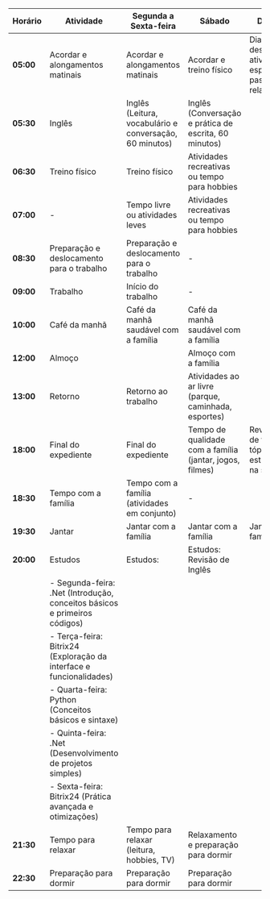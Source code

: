 | **Horário**   | **Atividade**                                      | **Segunda a Sexta-feira**                                                                  | **Sábado**                                                      | **Domingo**                                                       |
|---------------|----------------------------------------------------|-------------------------------------------------------------------------------------------|-----------------------------------------------------------------|--------------------------------------------------------------------|
| **05:00**     | Acordar e alongamentos matinais                    | Acordar e alongamentos matinais                                                            | Acordar e treino físico                                         | Dia livre para descanso, atividades espontâneas, passeios ou relaxamento |
| **05:30**     | Inglês                                             | Inglês (Leitura, vocabulário e conversação, 60 minutos)                                    | Inglês (Conversação e prática de escrita, 60 minutos)           |                                                                    |
| **06:30**     | Treino físico                                      | Treino físico                                                                              | Atividades recreativas ou tempo para hobbies                    |                                                                    |
| **07:00**     | -                                                  | Tempo livre ou atividades leves                                                            | Atividades recreativas ou tempo para hobbies                    |                                                                    |
| **08:30**     | Preparação e deslocamento para o trabalho          | Preparação e deslocamento para o trabalho                                                  | -                                                               |                                                                    |
| **09:00**     | Trabalho                                           | Início do trabalho                                                                         | -                                                               |                                                                    |
| **10:00**     | Café da manhã                                      | Café da manhã saudável com a família                                                       | Café da manhã saudável com a família                            |                                                                    |
| **12:00**     | Almoço                                           |                                                                         | Almoço com a família                                            |                                                                    |
| **13:00**     | Retorno                                                  | Retorno ao trabalho                                                                        | Atividades ao ar livre (parque, caminhada, esportes)            |                                                                    |
| **18:00**     | Final do expediente                                | Final do expediente                                                                        | Tempo de qualidade com a família (jantar, jogos, filmes)        | Revisão geral de todos os tópicos estudados na semana             |
| **18:30**     | Tempo com a família                                | Tempo com a família (atividades em conjunto)                                               | -                                                               |                                                                    |
| **19:30**     | Jantar                                             | Jantar com a família                                                                       | Jantar com a família                                            | Jantar com a família                                               |
| **20:00**     | Estudos                                            | Estudos:                                                                                   | Estudos: Revisão de Inglês                                      |                                                                    |
|               | - Segunda-feira: .Net (Introdução, conceitos básicos e primeiros códigos)                   |                                                                                             |                                                                 |
|               | - Terça-feira: Bitrix24 (Exploração da interface e funcionalidades)                         |                                                                                             |                                                                 |
|               | - Quarta-feira: Python (Conceitos básicos e sintaxe)                                          |                                                                                             |                                                                 |
|               | - Quinta-feira: .Net (Desenvolvimento de projetos simples)                                    |                                                                                             |                                                                 |
|               | - Sexta-feira: Bitrix24 (Prática avançada e otimizações)                                      |                                                                                             |                                                                 |
| **21:30**     | Tempo para relaxar                                 | Tempo para relaxar (leitura, hobbies, TV)                                                  | Relaxamento e preparação para dormir                            |                                                                    |
| **22:30**     | Preparação para dormir                             | Preparação para dormir                                                                     | Preparação para dormir                                          |                                                                    |
